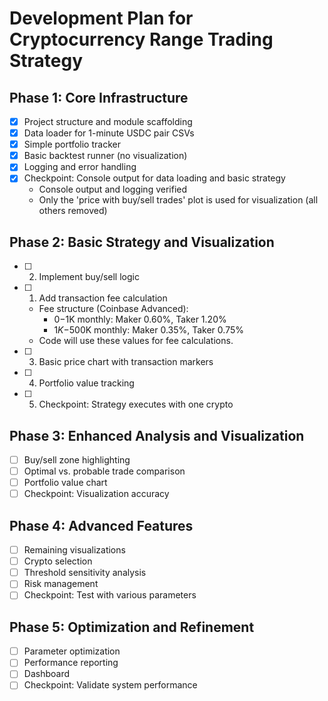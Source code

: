 # Development Plan for Cryptocurrency Range Trading Strategy

## Phase 1: Core Infrastructure
- [x] Project structure and module scaffolding
- [x] Data loader for 1-minute USDC pair CSVs
- [x] Simple portfolio tracker
- [x] Basic backtest runner (no visualization)
- [x] Logging and error handling
- [x] Checkpoint: Console output for data loading and basic strategy
  - Console output and logging verified
  - Only the 'price with buy/sell trades' plot is used for visualization (all others removed)

## Phase 2: Basic Strategy and Visualization
- [ ] 2. Implement buy/sell logic
- [ ] 1. Add transaction fee calculation
    - Fee structure (Coinbase Advanced):
        - $0-$1K monthly: Maker 0.60%, Taker 1.20%
        - $1K-$500K monthly: Maker 0.35%, Taker 0.75%
    - Code will use these values for fee calculations.
- [ ] 3. Basic price chart with transaction markers
- [ ] 4. Portfolio value tracking
- [ ] 5. Checkpoint: Strategy executes with one crypto

## Phase 3: Enhanced Analysis and Visualization
- [ ] Buy/sell zone highlighting
- [ ] Optimal vs. probable trade comparison
- [ ] Portfolio value chart
- [ ] Checkpoint: Visualization accuracy

## Phase 4: Advanced Features
- [ ] Remaining visualizations
- [ ] Crypto selection
- [ ] Threshold sensitivity analysis
- [ ] Risk management
- [ ] Checkpoint: Test with various parameters

## Phase 5: Optimization and Refinement
- [ ] Parameter optimization
- [ ] Performance reporting
- [ ] Dashboard
- [ ] Checkpoint: Validate system performance
